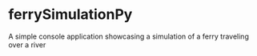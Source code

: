 # ferrySimulationPy
A simple console application showcasing a simulation of a ferry traveling over a river
